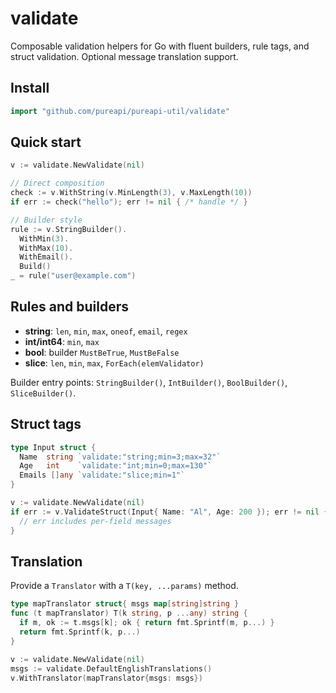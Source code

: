 # validate

Composable validation helpers for Go with fluent builders, rule tags,
and struct validation. Optional message translation support.

## Install

```go
import "github.com/pureapi/pureapi-util/validate"
```

## Quick start

```go
v := validate.NewValidate(nil)

// Direct composition
check := v.WithString(v.MinLength(3), v.MaxLength(10))
if err := check("hello"); err != nil { /* handle */ }

// Builder style
rule := v.StringBuilder().
  WithMin(3).
  WithMax(10).
  WithEmail().
  Build()
_ = rule("user@example.com")
```

## Rules and builders

- **string**: `len`, `min`, `max`, `oneof`, `email`, `regex`
- **int/int64**: `min`, `max`
- **bool**: builder `MustBeTrue`, `MustBeFalse`
- **slice**: `len`, `min`, `max`, `ForEach(elemValidator)`

Builder entry points: `StringBuilder()`, `IntBuilder()`, `BoolBuilder()`,
`SliceBuilder()`.

## Struct tags

```go
type Input struct {
  Name  string `validate:"string;min=3;max=32"`
  Age   int    `validate:"int;min=0;max=130"`
  Emails []any `validate:"slice;min=1"`
}

v := validate.NewValidate(nil)
if err := v.ValidateStruct(Input{ Name: "Al", Age: 200 }); err != nil {
  // err includes per-field messages
}
```

## Translation

Provide a `Translator` with a `T(key, ...params)` method.

```go
type mapTranslator struct{ msgs map[string]string }
func (t mapTranslator) T(k string, p ...any) string {
  if m, ok := t.msgs[k]; ok { return fmt.Sprintf(m, p...) }
  return fmt.Sprintf(k, p...)
}

v := validate.NewValidate(nil)
msgs := validate.DefaultEnglishTranslations()
v.WithTranslator(mapTranslator{msgs: msgs})
```
